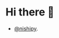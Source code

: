# Hi there 👋

- [@nishipy](https://twitter.com/iamnishipy).

<!--
## GitHub Readme Stats

<!-- [![](https://github-readme-stats.vercel.app/api?username=nishipy)](https://github.com/anuraghazra/github-readme-stats) -->

<!-- [![](https://github-readme-stats.vercel.app/api/top-langs/?username=nishipy&layout=default)](https://github.com/anuraghazra/github-readme-stats) -->

<!--
## Certifications
![](https://github.com/nishipy/nishipy/blob/master/badges/cka-certified-kubernetes-administrator.png) ![](https://github.com/nishipy/nishipy/blob/master/badges/cka-certified-kubernetes-application-developer.png) ![](https://github.com/nishipy/nishipy/blob/master/badges/cks-certified-kubernetes-security-specialist.png)...
-->

